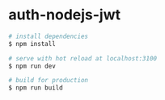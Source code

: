 # auth-nodejs-jwt


```bash
# install dependencies
$ npm install

# serve with hot reload at localhost:3100
$ npm run dev

# build for production
$ npm run build

